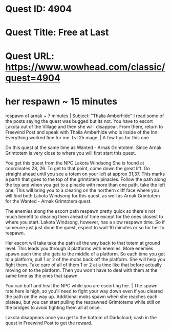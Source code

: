 # Quest ID: 4904
# Quest Title: Free at Last
# Quest URL: https://www.wowhead.com/classic/quest=4904
# her respawn ~ 15 minutes
respawn of arnak ~ 7 minutes | Subject: "Thalia Amberhide"
I read some of the posts saying the quest was bugged but its not. You have to escort Lakota out of the Village and then she will  disappear. From there, return to Freewind Post and speak with Thalia Amberhide who is inside of the Inn. Everything worked fine for me. Lvl 25 mage. | A few tips for this one

Do this quest at the same time as  Wanted - Arnak Grimtotem. Since Arnak Grimtotem is very close to where you will first start this quest.

You get this quest from the NPC Lakota Windsong
She is found at coordinates 28, 26. To get to that point, come down the great lift. Go straight ahead until you see a totem on your left at approx 31,37. This marks a parth that goes to the top of the grimtotem pinacles. Follow the path along the top and when you get to a pinacle with more than one path, take the left one. This will bring you to a clearing on the northern cliff face where you will find both Lakota Windsong for this quest, as well as Arnak Grimtotem for the  Wanted - Arnak Grimtotem quest.

The enemies along the escort path respawn pretty quick so there's not much benefit to clearing them ahead of time except for the ones closest to where you start. Lakota Windsong, however, has a slow respawn time. So if someone just just done the quest, espect to wait 10 minutes or so for her to respawn.

Her escort will take take the path all the way back to that totem at ground level. This leads you through 3 platforms with enemies. More enemies spawn each time she gets to the middle of a platform. So each time you get to a platform, pull 1 or 2 of the mobs back off the platform. She will help you fight them. Take care of all of them 1 or 2 at a time like that before actually moving on to the platform. Then you won't have to deal with them at the same time as the ones that spawn.

You can buff and heal the NPC while you are escorting her. | The spawn rate here is high, so you'll need to fight your way down even if you cleared the path on the way up. Additional mobs spawn when she reaches each plateau, but you can start pulling the respawned Grimtotems while still on the bridges to avoid fighting them all at once.

Lakota disappears once you get to the bottom of Darkcloud; cash in the quest in Freewind Post to get the reward.